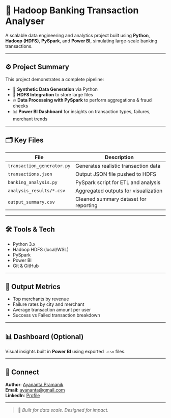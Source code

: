 # 🏦 Hadoop Banking Transaction Analyser

A scalable data engineering and analytics project built using **Python**, **Hadoop (HDFS)**, **PySpark**, and **Power BI**, simulating large-scale banking transactions.

---

## ⚙️ Project Summary

This project demonstrates a complete pipeline:
- 🔧 **Synthetic Data Generation** via Python
- 💾 **HDFS Integration** to store large files
- 🔥 **Data Processing with PySpark** to perform aggregations & fraud checks
- 📊 **Power BI Dashboard** for insights on transaction types, failures, merchant trends

---

## 🗂️ Key Files

| File | Description |
|------|-------------|
| `transaction_generator.py` | Generates realistic transaction data |
| `transactions.json`        | Output JSON file pushed to HDFS |
| `banking_analysis.py`      | PySpark script for ETL and analysis |
| `analysis_results/*.csv`   | Aggregated outputs for visualization |
| `output_summary.csv`       | Cleaned summary dataset for reporting |

---

## 🛠️ Tools & Tech

- Python 3.x  
- Hadoop HDFS (local/WSL)  
- PySpark  
- Power BI  
- Git & GitHub

---

## 🚀 Output Metrics

- Top merchants by revenue  
- Failure rates by city and merchant  
- Average transaction amount per user  
- Success vs Failed transaction breakdown

---

## 📊 Dashboard (Optional)

Visual insights built in **Power BI** using exported `.csv` files.

---

## 🔗 Connect

**Author**: [Ayananta Pramanik](https://github.com/AyanantaPramanik)  
**Email**: ayananta@gmail.com  
**LinkedIn**: [Profile](https://www.linkedin.com/in/ayananta-pramanik/)

---

> 🎯 *Built for data scale. Designed for impact.*
